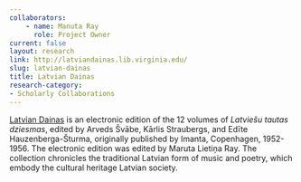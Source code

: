 ```yaml
---
collaborators: 
	- name: Manuta Ray
	  role: Project Owner
current: false
layout: research
link: http://latviandainas.lib.virginia.edu/
slug: latvian-dainas
title: Latvian Dainas
research-category:
- Scholarly Collaborations
---
```


[Latvian Dainas](http://latviandainas.lib.virginia.edu/) is an electronic edition of the 12 volumes of _Latviešu tautas dziesmas_, edited by Arveds Švābe, Kārlis Straubergs, and Edīte Hauzenberga-Šturma, originally published by Imanta, Copenhagen, 1952-1956. The electronic edition was edited by Maruta Lietiņa Ray. The collection chronicles the traditional Latvian form of music and poetry, which embody the cultural heritage Latvian society.
